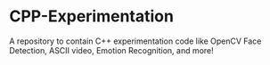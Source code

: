 # CPP-Experimentation
A repository to contain C++ experimentation code like OpenCV Face Detection, ASCII video, Emotion Recognition, and more!
